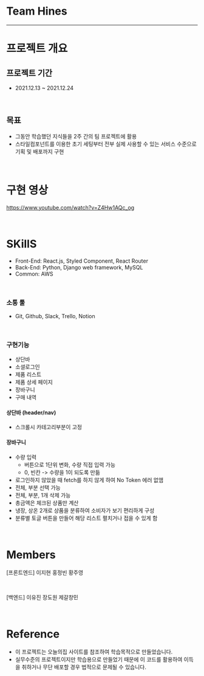 
# Team Hines
---

# 프로젝트 개요

## 프로젝트 기간

- 2021.12.13 ~ 2021.12.24

<br>

## <b>목표</b>

- 그동안 학습했던 지식들을 2주 간의 팀 프로젝트에 활용
- 스타일컴포넌트를 이용한 초기 세팅부터 전부 실제 사용할 수 있는 서비스 수준으로 기획 및 배포까지 구현

<br>


# 구현 영상

https://www.youtube.com/watch?v=Z4Hw1AQc_og

<br>


# SKillS
- Front-End: React.js, Styled Component, React Router
- Back-End: Python, Django web framework, MySQL
- Common: AWS

<br>


### 소통 툴
- Git, Github, Slack, Trello, Notion

<br>

### 구현기능
- 상단바
- 소셜로그인
- 제품 리스트
- 제품 상세 페이지
- 장바구니
- 구매 내역

#### 상단바 (header/nav)
- 스크롤시 카테고리부분이 고정

#### 장바구니
- 수량 입력
  - 버튼으로 1단위 변화, 수량 직접 입력 가능
  - 0, 빈칸 -> 수량을 1이 되도록 만듦
- 로그인하지 않았을 때 fetch를 하지 않게 하여 No Token 에러 없앰
- 전체, 부분 선택 가능
- 전체, 부분, 1개 삭제 가능
- 총금액은 체크된 상품만 계산
- 냉장, 상온 2개로 상품을 분류하여 소비자가 보기 편리하게 구성
- 분류별 토글 버튼을 만들어 해당 리스트 펼치거나 접을 수 있게 함

<br>

# Members

[프론트엔드] 
이지현 
홍정빈 
황주영

<br/>

[백엔드] 
이유진
장도원 
제갈창민

<br>

# Reference

- 이 프로젝트는 오늘의집 사이트를 참조하여 학습목적으로 만들었습니다.
- 실무수준의 프로젝트이지만 학습용으로 만들었기 때문에 이 코드를 활용하여 이득을 취하거나 무단 배포할 경우 법적으로 문제될 수 있습니다.
